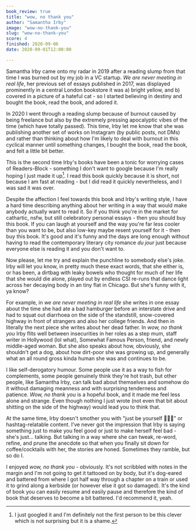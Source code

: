 ```yaml
---
book_review: true
title: "wow, no thank you"
author: "Samantha Irby"
image: "wow-no-thank-you"
slug: "wow-no-thank-you"
score: 4
finished: 2020-09-06
date: 2020-09-01T12:00:00

---
```


Samantha Irby came onto my radar in 2019 after a reading slump from that time I was burned out by my job in a VC startup. _We are never meeting in real life_, her previous set of essays published in 2017, was displayed prominently in a central London bookstore it was a) bright yellow, and b) covered in a picture of a hateful cat - so I started believing in destiny and bought the book, read the book, and adored it.

In 2020 I went through a reading slump because of burnout caused by being freelance but also by the extremely pressing apocalyptic vibes of the time (which have totally passed). This time, Irby let me know that she was publishing another set of works on Instagram (by public posts, not DMs) and rather than thinking about how I'm likely to deal with burnout in this cyclical manner until something changes, I bought the book, read the book, and felt a little bit better.

This is the second time Irby's books have been a tonic for worrying cases of Readers-Block - something I don't want to google because I'm really hoping I just made it up[^1]. I read this book quickly because it is short, not because I am fast at reading - but I did read it quickly nevertheless, and I was sad it was over.

Despite the affection I feel towards this book and Irby's writing style, I have a hard time describing anything about her writing in a way that would make anybody actually want to read it. So if you think you're in the market for cathartic, nsfw, but still celebratory personal essays - then you should buy this book. If you can laugh at yourself and the way you're far less cooler than you want to be, but also low-key maybe resent yourself for it - then buy this book. It's good and it's funny and the days are long enough without having to read the contemporary literary city romance _du jour_ just because everyone else is reading it and you don't want to.

[^1]: I just googled it and I'm definitely not the first person to be this clever which is not surprising but it is a shame.

Now please, let me try and explain the punchline to somebody else's joke. Irby will let you know, in pretty much these exact words, that she either is, or has been, a dirtbag with leaky bowels who thought for much of her life that she would die alone, played out by endless CSI re-runs that dance light across her decaying body in an tiny flat in Chicago. But she's funny with it, ya know?

For example, in _we are never meeting in real life_ she writes in one essay about the time she had ate a bad hamburger before an interstate drive and had to squat out diarrhoea on the side of the standstill, snow-covered highway in front of strangers and also her college friends. And then in literally the next piece she writes about her dead father. In _wow, no thank you_ Irby flits well between insecurities in her roles as a step mum, staff writer in Hollywood (lol what), Somewhat Famous Person, friend, and newly middle-aged woman. But she also speaks about how, obviously, she shouldn't get a dog, about how dirt-poor she was growing up, and generally what an all round gross kinda human she was and continues to be.

I like self-derogatory humour. Some people use it as a way to fish for complements, some people genuinely think they're hot trash, but other people, like Samantha Irby, can talk bad about themselves and somehow do it without damaging meanness and with surprising tenderness and patience. _Wow, no thank you_ is a hopeful book, and it made me feel less alone and strange. Even though nothing I just wrote (not even that bit about shitting on the side of the highway) would lead you to think that.

At the same time, Irby doesn't smother you with "just be yourself 🦄🌈🌹" or hashtag-relatable content. I've never got the impression that Irby is saying something just to make you feel good or just to make herself feel bad - she's just... talking. But talking in a way where she can tweak, re-word, refine, and prune the anecdote so that when you finally sit down for coffee/cocktails with her, the stories are honed. Sometimes they ramble, but so do I.

I enjoyed _wow, no thank you_ - obviously. It's not scribbled with notes in the margin and I'm not going to get it tattooed on by body, but it's dog-eared and battered from where I got half way through a chapter on a train or used it to grind along a kerbside (or however else it got so damaged). It's the kind of book you can easily resume and easily pause and therefore the kind of book that deserves to become a bit battered. I'd recommend it, yeah.
